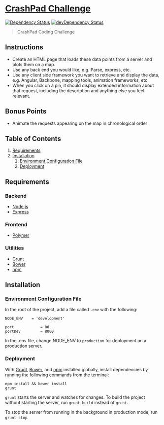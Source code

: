 # [CrashPad Challenge](http://www.getcrashpad.com)
[![Dependency Status](https://david-dm.org/kamronbatman/crashpad_challenge.svg)](https://david-dm.org/kamronbatman/crashpad_challenge)
[![devDependency Status](https://david-dm.org/kamronbatman/crashpad_challenge/dev-status.svg)](https://david-dm.org/kamronbatman/crashpad_challenge#info=devDependencies)<br>

> CrashPad Coding Challenge

## Instructions
* Create an HTML page that loads these data points from a server and plots them on a map.
* Use any back end you would like, e.g. Parse, express, etc.
* Use any client side framework you want to retrieve and display the data, e.g. Angular, Backbone, mapping tools, animation frameworks, etc
* When you click on a pin, it should display extended information about that request, including the description and anything else you feel relevant.

## Bonus Points
* Animate the requests appearing on the map in chronological order

## Table of Contents

1. [Requirements](#requirements)
1. [Installation](#installation)
    1. [Environment Configuration File](#environment-configuration-file)
    1. [Deployment](#deployment)

## Requirements

### Backend
- [Node.js](https://nodejs.org/)
- [Express](http://expressjs.com/)

### Frontend
- [Polymer](https://www.polymer-project.org/)

### Utilities
- [Grunt](http://gruntjs.com/)
- [Bower](http://bower.io/)
- [npm](https://www.npmjs.com/)

## Installation

### Environment Configuration File

In the root of the project, add a file called `.env` with the following:
```
NODE_ENV    = 'development'

port            = 80
portDev         = 8000
```

In the .env file, change NODE_ENV to `production` for deployment on a production server.

### Deployment

With [Grunt](http://gruntjs.com/getting-started), [Bower](http://bower.io/), and [npm](https://www.npmjs.com/#getting-started) installed globally, install dependencies by running the following commands from the terminal:
```
npm install && bower install
grunt
```

`grunt` starts the server and watches for changes. To build the project without starting the server, run `grunt build` instead of `grunt`.

To stop the server from running in the background in production mode, run `grunt stop`.
